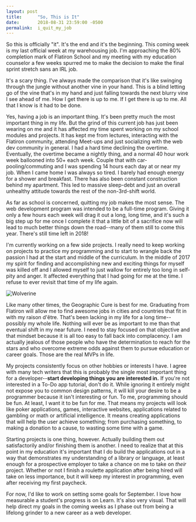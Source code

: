 ```yaml
---
layout: post
title:      "So, This is It"
date:       2018-08-31 23:59:00 -0500
permalink:  i_quit_my_job
---
```


So this is officially "it". It's the end and it's the beginning. This coming week is my last official week at my warehousing job. I'm approaching the 80% completion mark of Flatiron School and my meeting with my education counselor a few weeks spurred me to make the decision to make the final sprint stretch sans an IRL job.

It's a scary thing. I've always made the comparison that it's like swinging through the jungle without another vine in your hand. This is a blind letting go of the vine that's in my hand and just falling towards the next blurry vine I see ahead of me. How I get there is up to me. If I get there is up to me. All that I know is it had to be done.

Yes, having a job is an important thing. It's been pretty much the most important thing in my life. But the grind of this current job has just been wearing on me and it has affected my time spent working on my school modules and projects. It has kept me from lectures, interacting with the Flatiron community, attending Meet-ups and just socializing with the web dev community in general. I had a hard time declining the overtime. Eventually, the overtime became a nightly thing, and a normal 40 hour work week ballooned into 50+ each week. Couple that with car-pooling/commuting and I was spending 14 hours each day at or near my job. When I came home I was always so tired. I barely had enough energy for a shower and breakfast. There has also been constant construction behind my apartment. This led to massive sleep-debt and just an overall unhealthy attitude towards the rest of the non-3rd-shift world.

As far as school is concerned, quitting my job makes the most sense. The web development program was intended to be a full-time program. Giving it only a few hours each week will drag it out a long, long time, and it's such a big step up for me once I complete it that a little bit of a sacrifice now will lead to much better things down the road--many of them still to come this year. There's still time left in 2018!

I'm currently working on a few side projects. I really need to keep working on projects to practice my programming and to start to wrangle back the passion I had at the start and middle of the curriculum. In the middle of 2017 my spirit for finding and accomplishing new and exciting things for myself was killed off and I allowed myself to just wallow for entirely too long in self-pity and anger. It affected everything that I had going for me at the time. I refuse to ever revisit that time of my life again.

![Wolverine](logan.gif)

Like many other times, the Geographic Cure is best for me. Graduating from Flatiron will allow me to find awesome jobs in cities and countries that fit in with my raison d'être. That's been lacking in my life for a long time--possibly my whole life. Nothing will ever be as important to me than that eventual shift in my near future. I need to stay focused on that objective and that mindset because it is all too easy to fall back into complacency. I am actually jealous of those people who have the determination to reach for the stars and who overcome extreme odds against them to pursue education or career goals. Those are the real MVPs in life.

My projects consistently focus on other hobbies or interests I have. I agree with many tech writers that this is probably the single most important thing for a developer--**start developing things you are interested in.** If you're not interested in a To-Do app tutorial, don't do it. While ignoring it entirely might not expose you to common design patterns, it will kill your desire to be a programmer because it isn't interesting or fun. To me, programming should be fun. At least, I want it to be fun for me. That means my projects will look like poker applications, games, interactive websites, applications related to gambling or math or artificial intelligence. It means creating applications that will help the user achieve something; from purchasing something, to making a donation to a cause, to wasting some time with a game.

Starting projects is one thing, however. Actually building them out satisfactorily and/or finishing them is another. I need to realize that at this point in my education it's important that I do build the applications out in a way that demonstrates my understanding of a library or language, at least enough for a prospective employer to take a chance on me to take on _their_ project. Whether or not I finish a roulette application after being hired will take on less importance, but it will keep my interest in programming, even after receiving my first paycheck.

For now, I'd like to work on setting some goals for September. I love how measurable a student's progress is on Learn. It's also very visual. That will help direct my goals in the coming weeks as I phase out from being a lifelong grinder to a new career as a web developer.
